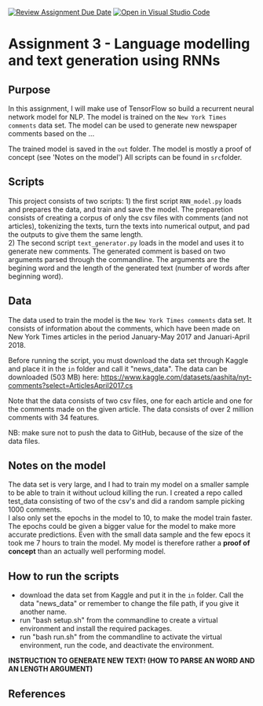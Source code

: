 [![Review Assignment Due Date](https://classroom.github.com/assets/deadline-readme-button-8d59dc4de5201274e310e4c54b9627a8934c3b88527886e3b421487c677d23eb.svg)](https://classroom.github.com/a/5f7lMH9Y)
[![Open in Visual Studio Code](https://classroom.github.com/assets/open-in-vscode-c66648af7eb3fe8bc4f294546bfd86ef473780cde1dea487d3c4ff354943c9ae.svg)](https://classroom.github.com/online_ide?assignment_repo_id=10586695&assignment_repo_type=AssignmentRepo)
# Assignment 3 - Language modelling and text generation using RNNs

## Purpose
In this assignment, I will make use of TensorFlow so build a recurrent neural network model for NLP. The model is trained on the ```New York Times comments```  data set. The model can be used to generate new newspaper comments based on the ...

The trained model is saved in the ```out``` folder. The model is mostly a proof of concept (see 'Notes on the model')
All scripts can be found in ```src```folder. 

## Scripts
This project consists of two scripts: 
    1) the first script ```RNN_model.py``` loads and prepares the data, and train and save the model. The preparetion consists of creating a corpus of only the csv files with comments (and not articles), tokenizing the texts, turn the texts into numerical output, and pad the outputs to give them the same length.  
    2) The second script ```text_generator.py``` loads in the model and uses it to generate new comments. The generated comment is based on two arguments parsed through the commandline. The arguments are the begining word and the length of the generated text (number of words after beginning word). 

## Data
The data used to train the model is the ```New York Times comments```  data set. It consists of information about the comments, which have been made on New York Times articles in the period January-May 2017 and Januari-April 2018. 

Before running the script, you must download the data set through Kaggle and place it in the ```in``` folder and call it "news_data". The data can be downloaded (503 MB) here: https://www.kaggle.com/datasets/aashita/nyt-comments?select=ArticlesApril2017.cs

Note that the data consists of two csv files, one for each article and one for the comments made on the given article. The data consists of over 2 million comments with 34 features.

NB: make sure not to push the data to GitHub, because of the size of the data files.

## Notes on the model
The data set is very large, and I had to train my model on a smaller sample to be able to train it without ucloud killing the run. I created a repo called test_data consisting of two of the csv's and did a random sample picking 1000 comments.  
I also only set the epochs in the model to 10, to make the model train faster. The epochs could be given a bigger value for the model to make more accurate predictions. Even with the small data sample and the few epocs it took me 7 hours to train the model. My model is therefore rather a __proof of concept__ than an actually well performing model.

## How to run the scripts
- download the data set from Kaggle and put it in the ```in``` folder. Call the data "news_data" or remember to change the file path, if you give it another name. 
- run "bash setup.sh" from the commandline to create a virtual environment and install the required packages.
- run "bash run.sh" from the commandline to activate the virtual environment, run the code, and deactivate the environment. 

__INSTRUCTION TO GENERATE NEW TEXT! (HOW TO PARSE AN WORD AND AN LENGTH ARGUMENT)__

## References